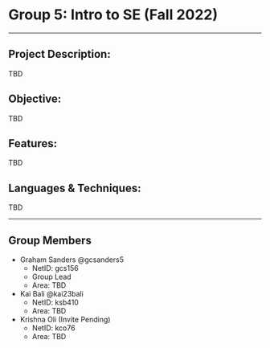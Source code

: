 # Group 5: Intro to SE (Fall 2022)
---
## Project Description:
TBD
## Objective:
TBD
## Features:
TBD
## Languages & Techniques:
TBD

---
## Group Members
* Graham Sanders @gcsanders5
  - NetID: gcs156
  - Group Lead
  - Area: TBD
* Kai Bali @kai23bali
  - NetID: ksb410
  - Area: TBD
* Krishna Oli (Invite Pending)
  - NetID: kco76
  - Area: TBD
